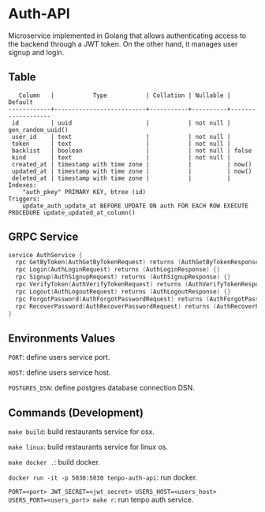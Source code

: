 # Auth-API

Microservice implemented in Golang that allows authenticating access to the backend through a JWT token. On the other hand, it manages user signup and login.

## Table

```
   Column   |           Type           | Collation | Nullable |      Default
------------+--------------------------+-----------+----------+-------------------
 id         | uuid                     |           | not null | gen_random_uuid()
 user_id    | text                     |           | not null |
 token      | text                     |           | not null |
 backlist   | boolean                  |           | not null | false
 kind       | text                     |           | not null |
 created_at | timestamp with time zone |           |          | now()
 updated_at | timestamp with time zone |           |          | now()
 deleted_at | timestamp with time zone |           |          |
Indexes:
    "auth_pkey" PRIMARY KEY, btree (id)
Triggers:
    update_auth_update_at BEFORE UPDATE ON auth FOR EACH ROW EXECUTE PROCEDURE update_updated_at_column()
```

## GRPC Service

```go
service AuthService {
  rpc GetByToken(AuthGetByTokenRequest) returns (AuthGetByTokenResponse) {}
  rpc Login(AuthLoginRequest) returns (AuthLoginResponse) {}
  rpc Signup(AuthSignupRequest) returns (AuthSignupResponse) {}
  rpc VerifyToken(AuthVerifyTokenRequest) returns (AuthVerifyTokenResponse) {}
  rpc Logout(AuthLogoutRequest) returns (AuthLogoutResponse) {}
  rpc ForgotPassword(AuthForgotPasswordRequest) returns (AuthForgotPasswordResponse) {}
  rpc RecoverPassword(AuthRecoverPasswordRequest) returns (AuthRecoverPasswordResponse) {}
}
```

## Environments Values

`PORT`: define users service port.

`HOST`: define users service host.

`POSTGRES_DSN`: define postgres database connection DSN.

## Commands (Development)

`make build`: build restaurants service for osx.

`make linux`: build restaurants service for linux os.

`make docker .`: build docker.

`docker run -it -p 5030:5030 tenpo-auth-api`: run docker.

`PORT=<port> JWT_SECRET=<jwt_secret> USERS_HOST=<users_host> USERS_PORT=<users_port> make r`: run tenpo auth service.
